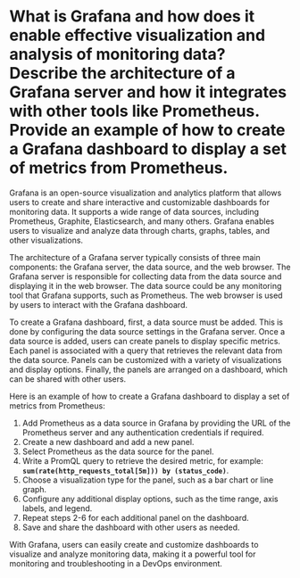 # What is Grafana and how does it enable effective visualization and analysis of monitoring data? Describe the architecture of a Grafana server and how it integrates with other tools like Prometheus. Provide an example of how to create a Grafana dashboard to display a set of metrics from Prometheus.

Grafana is an open-source visualization and analytics platform that allows users to create and share interactive and customizable dashboards for monitoring data. It supports a wide range of data sources, including Prometheus, Graphite, Elasticsearch, and many others. Grafana enables users to visualize and analyze data through charts, graphs, tables, and other visualizations.

The architecture of a Grafana server typically consists of three main components: the Grafana server, the data source, and the web browser. The Grafana server is responsible for collecting data from the data source and displaying it in the web browser. The data source could be any monitoring tool that Grafana supports, such as Prometheus. The web browser is used by users to interact with the Grafana dashboard.

To create a Grafana dashboard, first, a data source must be added. This is done by configuring the data source settings in the Grafana server. Once a data source is added, users can create panels to display specific metrics. Each panel is associated with a query that retrieves the relevant data from the data source. Panels can be customized with a variety of visualizations and display options. Finally, the panels are arranged on a dashboard, which can be shared with other users.

Here is an example of how to create a Grafana dashboard to display a set of metrics from Prometheus:

1. Add Prometheus as a data source in Grafana by providing the URL of the Prometheus server and any authentication credentials if required.
2. Create a new dashboard and add a new panel.
3. Select Prometheus as the data source for the panel.
4. Write a PromQL query to retrieve the desired metric, for example: **`sum(rate(http_requests_total[5m])) by (status_code)`**.
5. Choose a visualization type for the panel, such as a bar chart or line graph.
6. Configure any additional display options, such as the time range, axis labels, and legend.
7. Repeat steps 2-6 for each additional panel on the dashboard.
8. Save and share the dashboard with other users as needed.

With Grafana, users can easily create and customize dashboards to visualize and analyze monitoring data, making it a powerful tool for monitoring and troubleshooting in a DevOps environment.